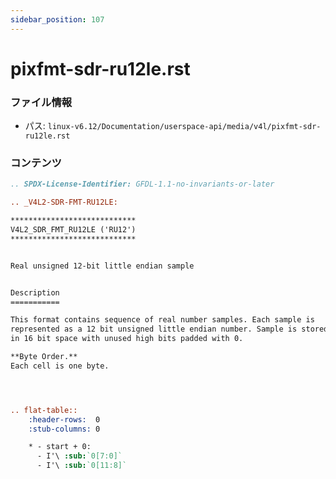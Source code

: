 ```yaml
---
sidebar_position: 107
---
```

# pixfmt-sdr-ru12le.rst

### ファイル情報

- パス: `linux-v6.12/Documentation/userspace-api/media/v4l/pixfmt-sdr-ru12le.rst`

### コンテンツ

```rst
.. SPDX-License-Identifier: GFDL-1.1-no-invariants-or-later

.. _V4L2-SDR-FMT-RU12LE:

****************************
V4L2_SDR_FMT_RU12LE ('RU12')
****************************


Real unsigned 12-bit little endian sample


Description
===========

This format contains sequence of real number samples. Each sample is
represented as a 12 bit unsigned little endian number. Sample is stored
in 16 bit space with unused high bits padded with 0.

**Byte Order.**
Each cell is one byte.




.. flat-table::
    :header-rows:  0
    :stub-columns: 0

    * - start + 0:
      - I'\ :sub:`0[7:0]`
      - I'\ :sub:`0[11:8]`

```
